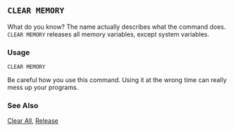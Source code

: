 ## `CLEAR MEMORY`

What do you know? The name actually describes what the command does. `CLEAR MEMORY` releases all memory variables, except system variables.

### Usage

```foxpro
CLEAR MEMORY
```

Be careful how you use this command. Using it at the wrong time can really mess up your programs.

### See Also

[Clear All](s4g794.md), [Release](s4g617.md)